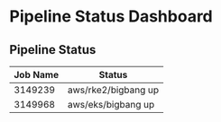 # Pipeline Status Dashboard
## Pipeline Status
| Job Name | Status |
|----------|--------|
| 3149239 | aws/rke2/bigbang up | ![success](https://img.shields.io/badge/Passed-green?style=flat-square) |
| 3149968 | aws/eks/bigbang up | ![success](https://img.shields.io/badge/Passed-green?style=flat-square) |
